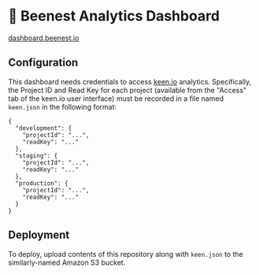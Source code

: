 # 🐝 Beenest Analytics Dashboard

[dashboard.beenest.io](http://dashboard.beenest.io)

## Configuration

This dashboard needs credentials to access [keen.io](https://keen.io) analytics.
Specifically, the Project ID and Read Key for each project (available from the 
"Access" tab of the keen.io user interface) must be recorded in a file named
`keen.json` in the following format:

    {
      "development": {
        "projectId": "...",
        "readKey": "..."
      },
      "staging": {
        "projectId": "...",
        "readKey": "..."
      },
      "production": {
        "projectId": "...",
        "readKey": "..."
      }
    }

## Deployment

To deploy, upload contents of this repository along with `keen.json` to the 
similarly-named Amazon S3 bucket.
